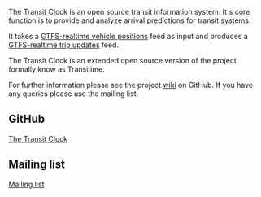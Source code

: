 The Transit Clock is an open source transit information system. It's core function is to provide and analyze arrival predictions for transit systems.

It takes a [GTFS-realtime vehicle positions](https://developers.google.com/transit/gtfs-realtime/guides/vehicle-positions) feed as input and produces a [GTFS-realtime trip updates](https://developers.google.com/transit/gtfs-realtime/guides/trip-updates) feed. 

The Transit Clock is an extended open source version of the project formally know as Transitime.

For further information please see the project [wiki](https://github.com/TheTransitClock/transitime/wiki) on GitHub. If you have any queries please use the mailing list.

## GitHub
[The Transit Clock](https://github.com/TheTransitClock)

## Mailing list
[Mailing list](https://groups.google.com/forum/?hl=en#!forum/thetransitclock)
